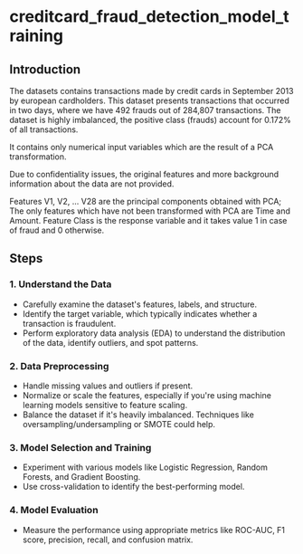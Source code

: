 # creditcard_fraud_detection_model_training
##  Introduction 
The datasets contains transactions made by credit cards in September 2013 by european cardholders. This dataset presents transactions that occurred in two days, where we have 492 frauds out of 284,807 transactions. The dataset is highly imbalanced, the positive class (frauds) account for 0.172% of all transactions.

It contains only numerical input variables which are the result of a PCA transformation.

Due to confidentiality issues, the original features and more background information about the data are not provided.

Features V1, V2, ... V28 are the principal components obtained with PCA;
The only features which have not been transformed with PCA are Time and Amount.
Feature Class is the response variable and it takes value 1 in case of fraud and 0 otherwise.

##  Steps 
###  1. Understand the Data 
* Carefully examine the dataset's features, labels, and structure.
* Identify the target variable, which typically indicates whether a transaction is fraudulent.
* Perform exploratory data analysis (EDA) to understand the distribution of the data, identify outliers, and spot patterns.
###  2. Data Preprocessing 
* Handle missing values and outliers if present.
* Normalize or scale the features, especially if you're using machine learning models sensitive to feature scaling.
* Balance the dataset if it's heavily imbalanced. Techniques like oversampling/undersampling or SMOTE could help.
###  3. Model Selection and Training 
* Experiment with various models like Logistic Regression, Random Forests, and Gradient Boosting.
* Use cross-validation to identify the best-performing model.
###  4. Model Evaluation 
* Measure the performance using appropriate metrics like ROC-AUC, F1 score, precision, recall, and confusion matrix.





